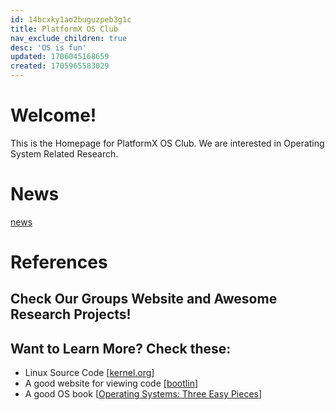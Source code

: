 ```yaml
---
id: 14bcxky1ao2buguzpeb3g1c
title: PlatformX OS Club
nav_exclude_children: true
desc: 'OS is fun'
updated: 1706045168659
created: 1705965583029
---
```

# Welcome!

This is the Homepage for PlatformX OS Club. We are interested in Operating System Related Research. 

# News
[news](root.news)

# References

## Check Our Groups Website and Awesome Research Projects!

## Want to Learn More? Check these:
- Linux Source Code \[[kernel.org](https://www.kernel.org)\]
- A good website for viewing code \[[bootlin](https://elixir.bootlin.com/linux/latest/source)\]
- A good OS book \[[Operating Systems: Three Easy Pieces](https://pages.cs.wisc.edu/~remzi/OSTEP/)\]
